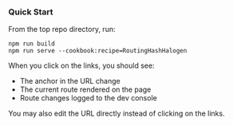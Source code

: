 ### Quick Start
From the top repo directory, run:
```
npm run build
npm run serve --cookbook:recipe=RoutingHashHalogen
```

When you click on the links, you should see:
* The anchor in the URL change
* The current route rendered on the page
* Route changes logged to the dev console

You may also edit the URL directly instead of clicking on the links.
